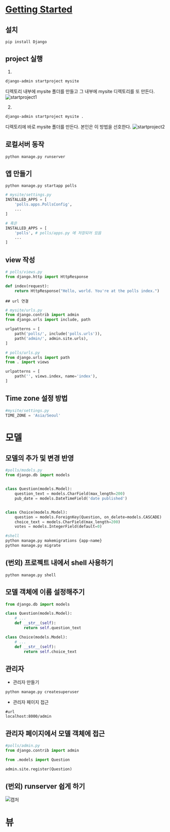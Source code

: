 # [Getting Started](https://docs.djangoproject.com/ko/2.1/intro/)

## 설치

```shell
pip install Django
```



## project 실행

1. 

```
django-admin startproject mysite
```
디렉토리 내부에 mysite 폴더를 만들고 그 내부에 mysite 디렉토리를 또 만든다.
![startproject1](https://user-images.githubusercontent.com/40619551/64148618-b0cd4100-ce5e-11e9-8a5d-722ae1f8d0a6.JPG)





2. 

```shell
django-admin startproject mysite .
```
디렉토리에 바로 mysite 폴더를 만든다.
본인은 이 방법을 선호한다.
![startproject2](https://user-images.githubusercontent.com/40619551/64148650-c2164d80-ce5e-11e9-9a3b-7cefc3ded708.JPG)



##  로컬서버 동작

```shell
python manage.py runserver
```



## 앱 만들기

```shell
python manage.py startapp polls
```

```python
# mysite/settings.py
INSTALLED_APPS = [
    'polls.apps.PollsConfig',
    ...
]

# 혹은
INSTALLED_APPS = [
    'polls', # polls/apps.py 에 저장되어 있음
    ...
]
```



## view 작성

```python
# polls/views.py
from django.http import HttpResponse

def index(request):
    return HttpResponse("Hello, world. You're at the polls index.")
```



	## url 연결

```python
# mysite/urls.py
from django.contrib import admin
from django.urls import include, path

urlpatterns = [
    path('polls/', include('polls.urls')),
    path('admin/', admin.site.urls),
]
```

```python
# polls/urls.py
from django.urls import path
from . import views

urlpatterns = [
    path('', views.index, name='index'),
]
```



## Time zone 설정 방법

```python
#mysite/settings.py
TIME_ZONE = 'Asia/Seoul'
```



# 모델

## 모델의 추가 및 변경 반영

```python
#polls/models.py
from django.db import models


class Question(models.Model):
    question_text = models.CharField(max_length=200)
    pub_date = models.DateTimeField('date published')


class Choice(models.Model):
    question = models.ForeignKey(Question, on_delete=models.CASCADE)
    choice_text = models.CharField(max_length=200)
    votes = models.IntegerField(default=0)
```

```bash
#shell
python manage.py makemigrations {app-name}
python manage.py migrate
```



## (번외) 프로젝트 내에서 shell 사용하기

```shell
python manage.py shell
```



## 모델 객체에 이름 설정해주기

```python
from django.db import models

class Question(models.Model):
    # ...
    def __str__(self):
        return self.question_text

class Choice(models.Model):
    # ...
    def __str__(self):
        return self.choice_text
```




## 관리자 

- 관리자 만들기

```shell
python manage.py createsuperuser
```

- 관리자 페이지 접근

```shell
#url
localhost:8000/admin
```



## 관리자 페이지에서 모델 객체에 접근

```python
#polls/admin.py
from django.contrib import admin

from .models import Question

admin.site.register(Question)
```



## (번외) runserver 쉽게 하기

![캡처](https://user-images.githubusercontent.com/40619551/64477410-41e14680-d1d6-11e9-8a61-06ebbb10f621.JPG)



# 뷰


